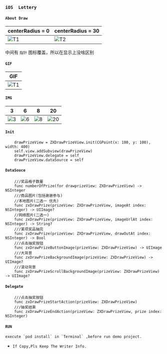 ### `iOS  Lottery`


#### `About Draw`

|centerRadius = 0|centerRadius = 30|
|--------|--------|
|![T1](https://github.com/iFallen/ZXDrawPrize/raw/master/images/T1.png)|![T2](https://github.com/iFallen/ZXDrawPrize/raw/master/images/T2.png)|

>
中间有 `指针` 图标覆盖，所以在显示上没啥区别

#### `GIF`
| GIF |
|--------|
|![T1](https://github.com/iFallen/ZXDrawPrize/raw/master/images/demo.gif)|

#### `IMG`
| 3 | 6 | 8 | 20 |
|--------|--------|--------|--------|
|![3](https://github.com/iFallen/ZXDrawPrize/raw/master/images/1.png)|![6](https://github.com/iFallen/ZXDrawPrize/raw/master/images/2.png)|![8](https://github.com/iFallen/ZXDrawPrize/raw/master/images/3.png)|![20](https://github.com/iFallen/ZXDrawPrize/raw/master/images/4.png)|

#### `Init`

```
	drawPrizeView = ZXDrawPrizeView.init(CGPoint(x: 100, y: 100), width: 400)
	self.view.addSubview(drawPrizeView)
	drawPrizeView.delegate = self
	drawPrizeView.dataSource = self
```


#### `DataSouce`

```
    ///奖品格子数量
    func numberOfPrize(for drawprizeView: ZXDrawPrizeView) -> NSInteger
    ///商品图片(包括谢谢参与)
    //本地图片(二选一 优先)
    func zxDrawPrize(prizeView: ZXDrawPrizeView, imageAt index: NSInteger) -> UIImage?
    //网络图片(二选一)
    func zxDrawPrize(prizeView: ZXDrawPrizeView, imageUrlAt index: NSInteger) -> String?
    ///某项奖品抽完
    func zxDrawPrize(prizeView: ZXDrawPrizeView, drawOutAt index: NSInteger) -> Bool
    ///点击抽奖按钮
    func zxDrawPrizeButtonImage(prizeView: ZXDrawPrizeView) -> UIImage
    ///大背景
    func zxDrawPrizeBackgroundImage(prizeView: ZXDrawPrizeView) -> UIImage?
    ///滚动背景
    func zxDrawPrizeScrollBackgroundImage(prizeView: ZXDrawPrizeView) -> UIImage?
```

#### `Delegate`

```
    ///点击抽奖按钮
    func zxDrawPrizeStartAction(prizeView: ZXDrawPrizeView)
    ///抽奖结束
    func zxDrawPrizeEndAction(prizeView: ZXDrawPrizeView, prize index: NSInteger)
```

#### `RUN`

```
execute `pod install` in `Terminal` ,before run demo project.
```

- `If Copy,Pls Keep The Writer Info.`